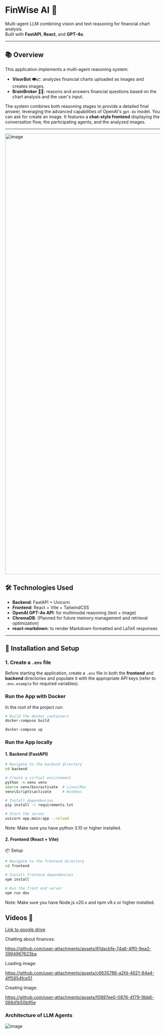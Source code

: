 # FinWise AI 🚀

Multi-agent LLM combining vision and text reasoning for financial chart analysis.  
Built with **FastAPI**, **React**, and **GPT-4o**.

---

## 📚 Overview

This application implements a multi-agent reasoning system:
- **VisorBot 👁️📈**: analyzes financial charts uploaded as images and creates images.
- **BrainBroker 🧠💬**: reasons and answers financial questions based on the chart analysis and the user's input.

The system combines both reasoning stages to provide a detailed final answer, leveraging the advanced capabilities of OpenAI's `gpt-4o` model.
You can ask for create an image.
It features a **chat-style frontend** displaying the conversation flow, the participating agents, and the analyzed images.

---

<img width="1432" alt="image" src="https://github.com/user-attachments/assets/16121b80-da77-4b51-ba61-a839d4efa5f7" />


## 🛠️ Technologies Used

- **Backend**: FastAPI + Uvicorn
- **Frontend**: React + Vite + TailwindCSS
- **OpenAI GPT-4o API**: for multimodal reasoning (text + image)
- **ChromaDB**: (Planned for future memory management and retrieval optimization)
- **react-markdown**: to render Markdown-formatted and LaTeX responses
---

## 🚀 Installation and Setup

### 1. **Create a `.env` file**

Before starting the application, create a `.env` file in both the **frontend** and **backend** directories and populate it with the appropriate API keys (refer to `.env.example` for required variables).

### Run the App with Docker
In the root of the project run:
```bash
# Build the docker containers
docker-compose build

docker-compose up
```

### Run the App locally 

#### 1. Backend (FastAPI)

```bash
# Navigate to the backend directory
cd backend

# Create a virtual environment
python -m venv venv
source venv/bin/activate  # Linux/Mac
venv\Scripts\activate     # Windows

# Install dependencies
pip install -r requirements.txt

# Start the server
uvicorn app.main:app --reload
```
Note: Make sure you have python 3.10 or higher installed.

#### 2. Frontend (React + Vite)
📦 Setup

```bash
# Navigate to the frontend directory
cd frontend

# Install frontend dependencies
npm install

# Run the front end server
npm run dev
```
Note: Make sure you have Node.js v20.x and npm v9.x or higher installed.

## Videos 📸
[Link to google drive](https://drive.google.com/drive/folders/1c0z_Y9Xgi7dF6Q4MJia6dIgm6RgNLxHN?usp=sharing)

Chatting about finances: 

https://github.com/user-attachments/assets/61dacbfe-74a8-4ff0-9ea2-3994967623ba

Loading image:

https://github.com/user-attachments/assets/c6635788-a2fd-4621-84a4-4ff5654fce51

Creating Image:

https://github.com/user-attachments/assets/f0897ee0-0876-4f79-9bb6-066d1b50b95e

### Architecture of LLM Agents

![image](https://github.com/user-attachments/assets/021148b6-e2da-436f-b682-ae6d587fb9eb)




